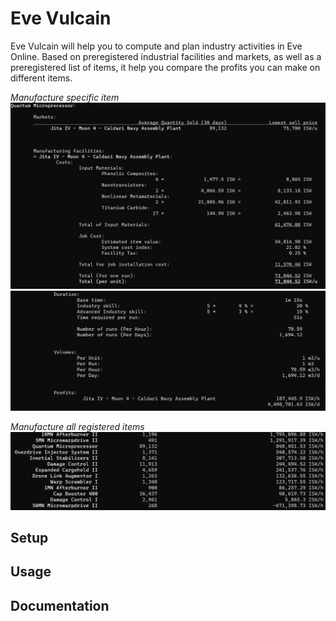 # Eve Vulcain
Eve Vulcain will help you to compute and plan industry activities in Eve Online. Based on preregistered industrial facilities and markets, as well as a preregistered list of items, it help you compare the profits you can make on different items.

_Manufacture specific item_
![ManufactureItemExample-Part1](documentation/pictures/readme/ManufactureQuantumMicroprocessor-1.jpg)
![ManufactureItemExample-Part2](documentation/pictures/readme/ManufactureQuantumMicroprocessor-2.jpg)

_Manufacture all registered items_
![ManufactureAllExample](documentation/pictures/readme/ManufactureAll.jpg)

## Setup

## Usage

## Documentation
